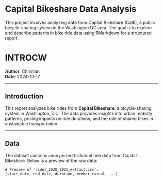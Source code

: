 # Capital Bikeshare Data Analysis
This project involves analyzing data from Capital Bikeshare (CaBi), a public bicycle-sharing system in the Washington DC area. The goal is to explore and describe patterns in bike ride data using RMarkdown for a structured report.
# INTROCW  
**Author**: Christian  
**Date**: 2024-10-17  

---

## Introduction  
This report analyzes bike rides from **Capital Bikeshare**, a bicycle-sharing system in Washington, D.C. The data provides insights into urban mobility patterns, pricing impacts on ride durations, and the role of shared bikes in sustainable transportation.  

---

## Data  
The dataset contains anonymized historical ride data from Capital Bikeshare. Below is a preview of the raw data:  

```plaintext
# Preview of 'rides_2020_2021_extract.csv':
[start_date, end_date, duration, member_casual, ...]
